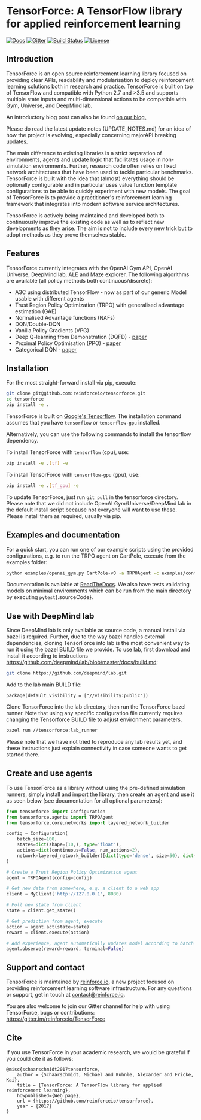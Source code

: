 TensorForce: A TensorFlow library for applied reinforcement learning
====================================================================

[![Docs](https://readthedocs.org/projects/tensorforce/badge)](http://tensorforce.readthedocs.io/en/latest/)
[![Gitter](https://badges.gitter.im/reinforceio/TensorForce.svg)](https://gitter.im/reinforceio/TensorForce?utm_source=badge&utm_medium=badge&utm_campaign=pr-badge&utm_content=badge)
[![Build Status](https://travis-ci.org/reinforceio/tensorforce.svg?branch=master)](https://travis-ci.org/reinforceio/tensorforce)
[![License](https://img.shields.io/badge/license-Apache%202.0-blue.svg)](https://github.com/reinforceio/tensorforce/blob/master/LICENSE)

Introduction
------------

TensorForce is an open source reinforcement learning library focused on
providing clear APIs, readability and modularisation to deploy
reinforcement learning solutions both in research and practice.
TensorForce is built on top of TensorFlow and compatible with Python 2.7
and &gt;3.5 and supports multiple state inputs and multi-dimensional
actions to be compatible with Gym, Universe, and DeepMind lab.

An introductory blog post can also be found [on our blog.](https://reinforce.io/blog/introduction-to-tensorforce)

Please do read the latest update notes (UPDATE_NOTES.md) for an idea of how the project is evolving, especially
concerning majorAPI breaking updates.

The main difference to existing libraries is a strict separation of
environments, agents and update logic that facilitates usage in
non-simulation environments. Further, research code often relies on
fixed network architectures that have been used to tackle particular
benchmarks. TensorForce is built with the idea that (almost) everything
should be optionally configurable and in particular uses value function
template configurations to be able to quickly experiment with new
models. The goal of TensorForce is to provide a practitioner's
reinforcement learning framework that integrates into modern software
service architectures.

TensorForce is actively being maintained and developed both to
continuously improve the existing code as well as to reflect new
developments as they arise. The aim is not to
include every new trick but to adopt methods as
they prove themselves stable.

Features
--------

TensorForce currently integrates with the OpenAI Gym API, OpenAI
Universe, DeepMind lab, ALE and Maze explorer. The following algorithms are available (all
policy methods both continuous/discrete):

-  A3C using distributed TensorFlow - now as part of our generic Model
    usable with different agents
-  Trust Region Policy Optimization (TRPO) with generalised advantage
    estimation (GAE)
-  Normalised Advantage functions (NAFs)
-  DQN/Double-DQN
-  Vanilla Policy Gradients (VPG)
-  Deep Q-learning from Demonstration (DQFD) -
    [paper](https://arxiv.org/abs/1704.03732)
-  Proximal Policy Optimisation (PPO) - [paper](https://arxiv.org/abs/1707.06347)
-  Categorical DQN - [paper](https://arxiv.org/abs/1707.06887) 

Installation
------------

For the most straight-forward install via pip, execute:

```bash
git clone git@github.com:reinforceio/tensorforce.git
cd tensorforce
pip install -e .
```

TensorForce is built on [Google's Tensorflow](https://www.tensorflow.org/). The installation command assumes
that you have `tensorflow` or `tensorflow-gpu` installed.

Alternatively, you can use the following commands to install the tensorflow dependency.

To install TensorForce with `tensorflow` (cpu), use:

```bash
pip install -e .[tf] -e
```

To install TensorForce with `tensorflow-gpu` (gpu), use:

```bash
pip install -e .[tf_gpu] -e
```

To update TensorForce, just run `git pull` in the tensorforce directory.
Please note that we did not include OpenAI Gym/Universe/DeepMind lab in
the default install script because not everyone will want to use these.
Please install them as required, usually via pip.

Examples and documentation
--------------------------

For a quick start, you can run one of our example scripts using the
provided configurations, e.g. to run the TRPO agent on CartPole, execute
from the examples folder:

```bash
python examples/openai_gym.py CartPole-v0 -a TRPOAgent -c examples/configs/trpo_cartpole.json -n examples/configs/trpo_cartpole_network.json
```

Documentation is available at
[ReadTheDocs](http://tensorforce.readthedocs.io). We also have tests
validating models on minimal environments which can be run from the main
directory by executing `pytest`{.sourceCode}.

Use with DeepMind lab
---------------------

Since DeepMind lab is only available as source code, a manual install
via bazel is required. Further, due to the way bazel handles external
dependencies, cloning TensorForce into lab is the most convenient way to
run it using the bazel BUILD file we provide. To use lab, first download
and install it according to instructions
<https://github.com/deepmind/lab/blob/master/docs/build.md>:

```bash
git clone https://github.com/deepmind/lab.git
```

Add to the lab main BUILD file:

```
package(default_visibility = ["//visibility:public"])
```

Clone TensorForce into the lab directory, then run the TensorForce bazel runner. Note that using any specific configuration file
currently requires changing the Tensorforce BUILD file to adjust environment parameters.

```bash
bazel run //tensorforce:lab_runner
```

Please note that we have not tried to reproduce any lab results yet, and
these instructions just explain connectivity in case someone wants to
get started there.

Create and use agents
---------------------

To use TensorForce as a library without using the pre-defined simulation
runners, simply install and import the library, then create an agent and
use it as seen below (see documentation for all optional parameters):

```python
from tensorforce import Configuration
from tensorforce.agents import TRPOAgent
from tensorforce.core.networks import layered_network_builder

config = Configuration(
    batch_size=100,
    states=dict(shape=(10,), type='float'),
    actions=dict(continuous=False, num_actions=2),
    network=layered_network_builder([dict(type='dense', size=50), dict(type='dense', size=50)])
)

# Create a Trust Region Policy Optimization agent
agent = TRPOAgent(config=config)

# Get new data from somewhere, e.g. a client to a web app
client = MyClient('http://127.0.0.1', 8080)

# Poll new state from client
state = client.get_state()

# Get prediction from agent, execute
action = agent.act(state=state)
reward = client.execute(action)

# Add experience, agent automatically updates model according to batch size
agent.observe(reward=reward, terminal=False)
```




Support and contact
-------------------

TensorForce is maintained by [reinforce.io](https://reinforce.io), a new
project focused on providing reinforcement learning software
infrastructure. For any questions or support, get in touch at
<contact@reinforce.io>.

You are also welcome to join our Gitter channel for help with using
TensorForce, bugs or contributions:
[<https://gitter.im/reinforceio/TensorForce>](https://gitter.im/reinforceio/TensorForce)


Cite
----

If you use TensorForce in your academic research, we would be grateful if you could cite it as follows:

```
@misc{schaarschmidt2017tensorforce,
    author = {Schaarschmidt, Michael and Kuhnle, Alexander and Fricke, Kai},
    title = {TensorForce: A TensorFlow library for applied reinforcement learning},
    howpublished={Web page},
    url = {https://github.com/reinforceio/tensorforce},
    year = {2017}
}
```
